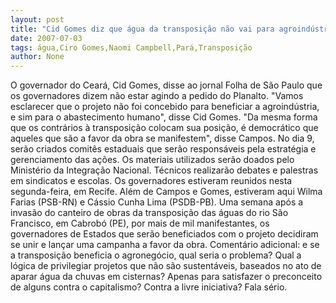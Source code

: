 ```yaml
---
layout: post
title: "Cid Gomes diz que água da transposição não vai para agroindústria. Vai sim e não há mal algum"
date: 2007-07-03
tags: água,Ciro Gomes,Naomi Campbell,Pará,Transposição
author: None
---
```

O governador do Cear&aacute;, Cid Gomes, disse ao jornal Folha de S&atilde;o Paulo que os governadores dizem n&atilde;o estar agindo a pedido do Planalto. 
&quot;Vamos esclarecer que o projeto n&atilde;o foi concebido para beneficiar a agroind&uacute;stria, e sim para o abastecimento humano&quot;, disse Cid Gomes.
&quot;Da mesma forma que os contr&aacute;rios &agrave; transposi&ccedil;&atilde;o colocam sua posi&ccedil;&atilde;o, &eacute; democr&aacute;tico que aqueles que s&atilde;o a favor da obra se manifestem&quot;, disse Campos. No dia 9, ser&atilde;o criados comit&ecirc;s estaduais que ser&atilde;o respons&aacute;veis pela estrat&eacute;gia e gerenciamento das a&ccedil;&otilde;es. Os materiais utilizados ser&atilde;o doados pelo Minist&eacute;rio da Integra&ccedil;&atilde;o Nacional. T&eacute;cnicos realizar&atilde;o debates e palestras em sindicatos e escolas.
Os governadores estiveram reunidos nesta segunda-feira, em Recife. Al&eacute;m de Campos e Gomes, estiveram aqui Wilma Farias (PSB-RN) e C&aacute;ssio Cunha Lima (PSDB-PB).
Uma semana ap&oacute;s a invas&atilde;o do canteiro de obras da transposi&ccedil;&atilde;o das &aacute;guas do rio S&atilde;o Francisco, em Cabrob&oacute; (PE), por mais de mil manifestantes, os governadores de Estados que ser&atilde;o beneficiados com o projeto decidiram se unir e lan&ccedil;ar uma campanha a favor da obra.
Coment&aacute;rio adicional: e se a transposi&ccedil;&atilde;o beneficia o agroneg&oacute;cio, qual seria o problema? Qual a l&oacute;gica de privilegiar projetos que n&atilde;o s&atilde;o sustent&aacute;veis, baseados no ato de aparar &aacute;gua da chuvas em cisternas? Apenas para satisfazer o preconceito de alguns contra o capitalismo? Contra a livre iniciativa? Fala s&eacute;rio. 